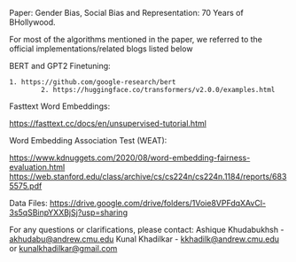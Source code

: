 Paper: Gender Bias, Social Bias and Representation: 70 Years of BHollywood. 

For most of the algorithms mentioned in the paper, we referred to the official implementations/related blogs listed below

BERT and GPT2 Finetuning: 

	1. https://github.com/google-research/bert
            2. https://huggingface.co/transformers/v2.0.0/examples.html


Fasttext Word Embeddings: 


https://fasttext.cc/docs/en/unsupervised-tutorial.html

Word Embedding Association Test (WEAT):


https://www.kdnuggets.com/2020/08/word-embedding-fairness-evaluation.html
https://web.stanford.edu/class/archive/cs/cs224n/cs224n.1184/reports/6835575.pdf


Data Files: https://drive.google.com/drive/folders/1Voie8VPFdqXAvCl-3s5qSBinpYXXBjSj?usp=sharing

For any questions or clarifications, please contact: 
Ashique Khudabukhsh - akhudabu@andrew.cmu.edu
Kunal Khadilkar - kkhadilk@andrew.cmu.edu or kunalkhadilkar@gmail.com 


